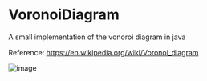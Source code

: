 # VoronoiDiagram
A small implementation of the vonoroi diagram in java

Reference: https://en.wikipedia.org/wiki/Voronoi_diagram

![image](https://github.com/Fillipe143/VoronoiDiagram/assets/69363580/afd3ef76-5df6-4408-b3c7-08f8467144fc)
